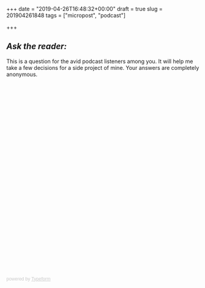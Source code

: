 +++
date = "2019-04-26T16:48:32+00:00"
draft = true
slug = 201904261848
tags = ["micropost", "podcast"]

+++
## _Ask the reader:_

This is a question for the avid podcast listeners among you. It will help me take a few decisions for a side project of mine. Your answers are completely anonymous.

<div class="typeform-widget" data-url="https://preslavrachev.typeform.com/to/b6hzTP" style="width: 100%; height: 500px;"></div> <script> (function() { var qs,js,q,s,d=document, gi=d.getElementById, ce=d.createElement, gt=d.getElementsByTagName, id="typef_orm", b="https://embed.typeform.com/"; if(!gi.call(d,id)) { js=ce.call(d,"script"); js.id=id; js.src=b+"embed.js"; q=gt.call(d,"script")[0]; q.parentNode.insertBefore(js,q) } })() </script> <div style="font-family: Sans-Serif;font-size: 12px;color: #999;opacity: 0.5; padding-top: 5px;"> powered by <a href="https://admin.typeform.com/signup?utm_campaign=b6hzTP&utm_source=typeform.com-260811-Basic&utm_medium=typeform&utm_content=typeform-embedded-poweredbytypeform&utm_term=EN" style="color: #999" target="_blank">Typeform</a> </div>